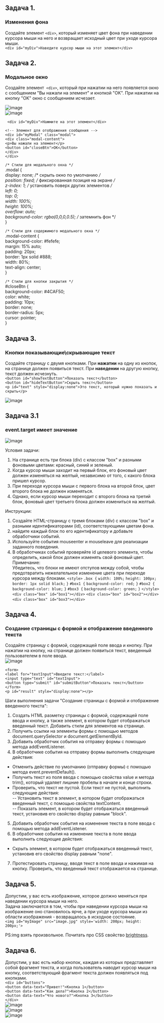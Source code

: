## Задача 1.   
### Изменения фона  
Создайте элемент `<div>`, который изменяет цвет фона при наведении курсора мыши на него и возвращает исходный цвет при уходе курсора мыши.  
`<div id="myDiv">Наведите курсор мыши на этот элемент</div>`  

## Задача 2.   
### Модальное окно  
Создайте элемент` <div>`, который при нажатии на него появляется окно с сообщением "Вы нажали на элемент" и кнопкой "OK". При нажатии на кнопку "OK" окно с сообщением исчезает.  

![image](https://user-images.githubusercontent.com/113675674/221542044-138b134d-985b-4f65-86ad-5dd64d9043a4.png)  
![image](https://user-images.githubusercontent.com/113675674/221542115-60341653-8e0f-4d2f-b400-718fef3b2952.png)  


 ` <div id="myDiv">Нажмите на этот элемент</div>`  

`<!-- Элемент для отображения сообщения -->`  
`<div id="myModal" class="modal">`  
  `<div class="modal-content">`  
    `<p>Вы нажали на элемент</p>`  
    `<button id="closeBtn">OK</button>`  
  `</div>`  
`</div>`  

`/* Стили для модального окна */`  
.modal {  
  display: none; /* скрыть окно по умолчанию */  
  position: fixed; /* фиксированная позиция на экране */  
  z-index: 1; /* установить поверх других элементов */  
  left: 0;  
  top: 0;  
  width: 100%;  
  height: 100%;  
  overflow: auto;  
  background-color: rgba(0,0,0,0.5); /* затемнить фон */  
}  

`/* Стили для содержимого модального окна */`  
.modal-content {  
  background-color: #fefefe;  
  margin: 15% auto;  
  padding: 20px;  
  border: 1px solid #888;  
  width: 80%;  
  text-align: center;  
}  

`/* Стили для кнопки закрытия */`  
#closeBtn {  
  background-color: #4CAF50;  
  color: white;  
  padding: 10px;  
  border: none;  
  border-radius: 5px;  
  cursor: pointer;  
}  

## Задача 3.   
### Кнопки показывающие\скрывающие текст  
Создайте страницу с двумя кнопками. При **нажатии** на одну из кнопок, на странице должен появиться текст. При **наведении** на другую кнопку, текст должен исчезнуть.  
`<button id="showTextButton">Показать текст</button>`  
`<button id="hideTextButton">Скрыть текст</button>`  
`<p id="text" style="display:none">Это текст, который нужно показать и скрыть</p>`   

![image](https://user-images.githubusercontent.com/113675674/221579873-1b9cec38-b7b6-48e4-82af-947a2f956a30.png)  


## Задача 3.1     
### event.target имеет значение  
![image](https://github.com/schoolteacherMP/lecture_46_JS_Interface_Events_Mouse_movement/assets/113675674/3ce13c6a-8f58-4598-99df-2a68b36e8489)  
 
Условия задачи:  

1. На странице есть три блока (div) с классом "box" и разными фоновыми цветами: красный, синий и зеленый.  
2. Когда курсор мыши заходит на первый блок, его фоновый цвет должен изменяться на желтый, независимо от того, с какого блока пришел курсор.  
3. При переходе курсора мыши с первого блока на второй блок, цвет второго блока не должен изменяться.  
4. Однако, если курсор мыши переходит с второго блока на третий блок, фоновый цвет третьего блока должен измениться на желтый.
   
Инструкции:  

1. Создайте HTML-страницу с тремя блоками (div) с классом "box" и разными идентификаторами (id), соответствующими цветам фона.  
2. найдите каждый блок по его идентификатору и добавьте обработчики событий.   
3. Используйте события mouseenter и mouseleave для реализации заданного поведения.  
4. В обработчиках событий проверяйте id целевого элемента, чтобы определить, какой блок должен изменять свой фоновый цвет.  
Примечание:  
Убедитесь, что блоки не имеют отступов между собой, чтобы предотвратить нежелательное изменение цвета при переходе курсора между блоками.
`<style>`
     `.box {`
      `width: 100%;`
      `height: 100px;`
      `border: 1px solid black;`
    `}`
    `#box1 {`
      `background-color: red;`
    `}`
    `#box2 {`
      `background-color: blue;`
    `}`
    `#box3 {`
      `background-color: green;`
    `}`
  `</style>`
  `<div class="box" id="box1"></div>`
  `<div class="box" id="box2"></div>`
  `<div class="box" id="box3"></div>`

## Задача 4.   
### Создание страницы с формой и отображение введенного текста   
Создайте страницу с формой, содержащей поле ввода и кнопку. При нажатии на кнопку, на странице должен появиться текст, введенный пользователем в поле ввода.  
![image](https://user-images.githubusercontent.com/113675674/221581953-bd2335d5-7ee9-4581-a3f9-33ce1ebd91c6.png)  

`<form>`  
 `<label for="textInput">Введите текст:</label>`  
  `<input type="text" id="textInput">`  
  `<button type="submit" id="submitButton">Показать текст</button>`  
`</form>`  
`<p id="result" style="display:none"></p>`  

Шаги выполнения задачи "Создание страницы с формой и отображение введенного текста":

1. Создать HTML разметку страницы с формой, содержащей поле ввода и кнопку, а также элемент, в котором будет отображаться введенный текст. Добавить стили для элементов на странице.  
2. Получить ссылки на элементы формы с помощью методов document.querySelector и document.getElementById.  
3. Добавить обработчик события на отправку формы с помощью метода addEventListener.  
4. В обработчике события на отправку формы выполнить следующие действия:  
- Отменить действие по умолчанию (отправку формы) с помощью метода event.preventDefault().  
- Получить текст из поля ввода с помощью свойства value и метода trim(), который удаляет лишние пробелы в начале и конце строки.  
- Проверить, что текст не пустой. Если текст не пустой, выполнить следующие действия:  
-- Установить текст в элемент, в котором будет отображаться введенный текст, с помощью свойства textContent.  
-- Показать элемент, в котором будет отображаться введенный текст, установив его свойство display равным "block".  
5. Добавить обработчик события на изменение текста в поле ввода с помощью метода addEventListener.  
6. В обработчике события на изменение текста в поле ввода выполнить следующие действия:  
- Скрыть элемент, в котором будет отображаться введенный текст, установив его свойство display равным "none".  
7. Протестировать страницу, вводя текст в поле ввода и нажимая на кнопку. Проверить, что введенный текст отображается на странице.    


## Задача 5.   
Допустим, у вас есть изображение, которое должно меняться при наведении курсора мыши на него.   
Задача заключается в том, чтобы при наведении курсора мыши на изображение оно становилось ярче, а при уходе курсора мыши из области изображения - возвращалось в исходное состояние.  
`<img id="myImage" src="image.jpg" style='width: 200px; height: 200px;'>`  

PS:img  взять произвольное. Почитать про CSS свойство [brightness](https://developer.mozilla.org/ru/docs/Web/CSS/filter).   

## Задача 6.   
Допустим, у вас есть набор кнопок, каждая из которых представляет собой фрагмент текста, и когда пользователь наводит курсор мыши на кнопку, соответствующий фрагмент текста должен появляться под кнопками.  
`<div id="buttons">`  
 `<button data-text="Привет!">Кнопка 1</button>`   
`<button data-text="Как дела?">Кнопка 2</button>`   
`<button data-text="Что нового?">Кнопка 3</button>`   
`</div>`  
![image](https://user-images.githubusercontent.com/113675674/231223353-b2a35406-ec07-49d2-b844-ad1d726b3c23.png)  
![image](https://user-images.githubusercontent.com/113675674/231223371-dc679d46-43fd-4e68-84b5-e98c9bb52165.png)  
![image](https://user-images.githubusercontent.com/113675674/231223392-201e2032-d35d-4c7d-b649-48ae7f77f3b1.png)  
